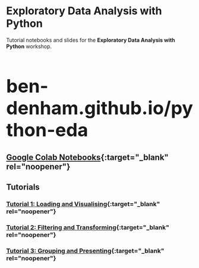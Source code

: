 # Exploratory Data Analysis with Python

Tutorial notebooks and slides for the **Exploratory Data Analysis with
Python** workshop.

<h1 style="font-size: 3.5em;">ben-denham.github.io/python-eda</h1>

## [Google Colab Notebooks](https://colab.google/){:target="_blank" rel="noopener"}

## Tutorials

### [Tutorial 1: Loading and Visualising](https://colab.research.google.com/github/ben-denham/python-eda/blob/main/tutorial_1/python_eda_tutorial_1.ipynb){:target="_blank" rel="noopener"}

### [Tutorial 2: Filtering and Transforming](https://colab.research.google.com/github/ben-denham/python-eda/blob/main/tutorial_2/python_eda_tutorial_2.ipynb){:target="_blank" rel="noopener"}

### [Tutorial 3: Grouping and Presenting](https://colab.research.google.com/github/ben-denham/python-eda/blob/main/tutorial_3/python_eda_tutorial_3.ipynb){:target="_blank" rel="noopener"}
